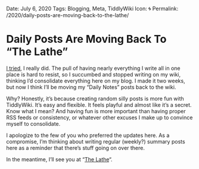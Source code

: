 Date: July 6, 2020
Tags: Blogging, Meta, TiddlyWiki
Icon: 🌀
Permalink: /2020/daily-posts-are-moving-back-to-the-lathe/

# Daily Posts Are Moving Back To “The Lathe”

[I tried](https://www.copingmechanism.com/2020/daily-notes-thursday-june-18-2020/), I really did. The pull of having nearly everything I write all in one place is hard to resist, so I succumbed and stopped writing on my wiki, thinking I’d consolidate everything here on my blog. I made it two weeks, but now I think I’ll be moving my “Daily Notes” posts back to the wiki.

Why? Honestly, it’s because creating random silly posts is more fun with TiddlyWiki. It’s easy and flexible. It feels playful and almost like it’s a secret. Know what I mean? And having fun is more important than having proper RSS feeds or consistency, or whatever other excuses I make up to convince myself to consolidate.

I apologize to the few of you who preferred the updates here. As a compromise, I’m thinking about writing regular (weekly?) summary posts here as a reminder that there’s stuff going on over there.

In the meantime, I’ll see you at “[The Lathe](https://rudimentarylathe.org/)“.